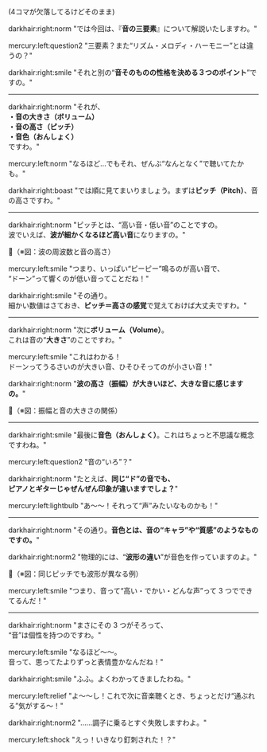 <!--  音には性格がある？ -->

(4コマが欠落してるけどそのまま)

darkhair:right:norm "では今回は、『**音の三要素**』について解説いたしますわ。"

mercury:left:question2 "三要素？また“リズム・メロディ・ハーモニー”とは違うの？"

darkhair:right:smile "それと別の“**音そのものの性格を決める３つのポイント**”ですの。"

---

darkhair:right:norm "それが、<br>**・音の大きさ（ボリューム）<br>・音の高さ（ピッチ）<br>・音色（おんしょく）**<br>ですわ。"

mercury:left:norm "なるほど…でもそれ、ぜんぶ“なんとなく”で聴いてたかも。"

darkhair:right:boast "では順に見てまいりましょう。まずは**ピッチ（Pitch）**、音の高さですわ。"

---

darkhair:right:norm "ピッチとは、“高い音・低い音”のことですの。<br>波でいえば、**波が細かくなるほど高い音**になりますの。"

📎（※図：波の周波数と音の高さ）

mercury:left:smile "つまり、いっぱい“ピーピー”鳴るのが高い音で、<br>“ドーン”って響くのが低い音ってことだね！"

darkhair:right:smile "その通り。<br>細かい数値はさておき、**ピッチ＝高さの感覚**で覚えておけば大丈夫ですわ。"

---

darkhair:right:norm "次に**ボリューム（Volume）**。<br>これは音の“**大きさ**”のことですわ。"

mercury:left:smile "これはわかる！<br>ドーンってうるさいのが大きい音、ひそひそってのが小さい音！"

darkhair:right:norm "**波の高さ（振幅）が大きいほど、大きな音に感じますの。**"

📎（※図：振幅と音の大きさの関係）

---

darkhair:right:smile "最後に**音色（おんしょく）**。これはちょっと不思議な概念ですわね。"

mercury:left:question2 "音の“いろ”？"

darkhair:right:norm "たとえば、**同じ“ド”の音でも、<br>ピアノとギターじゃぜんぜん印象が違いますでしょ？**"

mercury:left:lightbulb "あ〜〜！それって“声”みたいなものかも！"

---

darkhair:right:norm "その通り。**音色とは、音の“キャラ”や“質感”のようなものですの。**"

darkhair:right:norm2 "物理的には、“**波形の違い**”が音色を作っていますのよ。"

📎（※図：同じピッチでも波形が異なる例）

mercury:left:smile "つまり、音って“高い・でかい・どんな声”って 3 つでできてるんだ！"

---

darkhair:right:norm "まさにその 3 つがそろって、<br>“音”は個性を持つのですわ。"

mercury:left:smile "なるほど〜〜。<br>音って、思ってたよりずっと表情豊かなんだね！"

darkhair:right:smile "ふふ。よくわかってきましたわね。"

mercury:left:relief "よ〜〜し！これで次に音楽聴くとき、ちょっとだけ“通ぶれる”気がする〜！"

darkhair:right:norm2 "……調子に乗るとすぐ失敗しますわよ。"

mercury:left:shock "えっ！いきなり釘刺された！？"